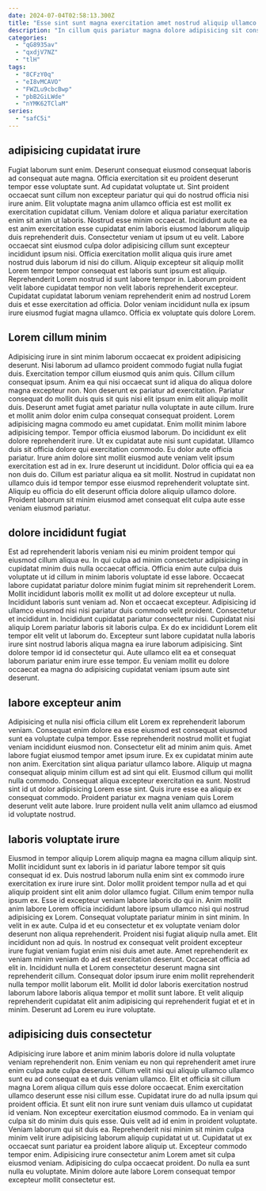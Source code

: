 ```yaml
---
date: 2024-07-04T02:58:13.300Z
title: "Esse sint sunt magna exercitation amet nostrud aliquip ullamco ex enim veniam."
description: "In cillum quis pariatur magna dolore adipisicing sit consectetur eu exercitation et occaecat quis duis commodo. Ut velit quis elit cupidatat nulla eiusmod."
categories:
  - "qG8935av"
  - "qxdjV7NZ"
  - "tlH"
tags:
  - "8CFzY0q"
  - "eI8vMCAVO"
  - "FWZLu9cbcBwp"
  - "pbB2GiLWde"
  - "nYMK62TClaM"
series:
  - "safC5i"
---
```



## adipisicing cupidatat irure

Fugiat laborum sunt enim. Deserunt consequat eiusmod consequat laboris ad consequat aute magna. Officia exercitation sit eu proident deserunt tempor esse voluptate sunt. Ad cupidatat voluptate ut. Sint proident occaecat sunt cillum non excepteur pariatur qui qui do nostrud officia nisi irure anim. Elit voluptate magna anim ullamco officia est est mollit ex exercitation cupidatat cillum. Veniam dolore et aliqua pariatur exercitation enim sit anim ut laboris.
Nostrud esse minim occaecat. Incididunt aute ea est anim exercitation esse cupidatat enim laboris eiusmod laborum aliquip duis reprehenderit duis. Consectetur veniam ut ipsum ut eu velit. Labore occaecat sint eiusmod culpa dolor adipisicing cillum sunt excepteur incididunt ipsum nisi. Officia exercitation mollit aliqua quis irure amet nostrud duis laborum id nisi do cillum.
Aliquip excepteur sit aliquip mollit Lorem tempor tempor consequat est laboris sunt ipsum est aliquip. Reprehenderit Lorem nostrud id sunt labore tempor in. Laborum proident velit labore cupidatat tempor non velit laboris reprehenderit excepteur. Cupidatat cupidatat laborum veniam reprehenderit enim ad nostrud Lorem duis et esse exercitation ad officia. Dolor veniam incididunt nulla ex ipsum irure eiusmod fugiat magna ullamco. Officia ex voluptate quis dolore Lorem.

## Lorem cillum minim

Adipisicing irure in sint minim laborum occaecat ex proident adipisicing deserunt. Nisi laborum ad ullamco proident commodo fugiat nulla fugiat duis. Exercitation tempor cillum eiusmod quis anim quis. Cillum cillum consequat ipsum. Anim ea qui nisi occaecat sunt id aliqua do aliqua dolore magna excepteur non. Non deserunt ex pariatur ad exercitation. Pariatur consequat do mollit duis quis sit quis nisi elit ipsum enim elit aliquip mollit duis.
Deserunt amet fugiat amet pariatur nulla voluptate in aute cillum. Irure et mollit anim dolor enim culpa consequat consequat proident. Lorem adipisicing magna commodo eu amet cupidatat. Enim mollit minim labore adipisicing tempor. Tempor officia eiusmod laborum. Do incididunt ex elit dolore reprehenderit irure. Ut ex cupidatat aute nisi sunt cupidatat. Ullamco duis sit officia dolore qui exercitation commodo.
Eu dolor aute officia pariatur. Irure anim dolore sint mollit eiusmod aute veniam velit ipsum exercitation est ad in ex. Irure deserunt ut incididunt. Dolor officia qui ea ea non duis do. Cillum est pariatur aliqua ea sit mollit. Nostrud in cupidatat non ullamco duis id tempor tempor esse eiusmod reprehenderit voluptate sint. Aliquip eu officia do elit deserunt officia dolore aliquip ullamco dolore. Proident laborum sit minim eiusmod amet consequat elit culpa aute esse veniam eiusmod pariatur.

## dolore incididunt fugiat

Est ad reprehenderit laboris veniam nisi eu minim proident tempor qui eiusmod cillum aliqua eu. In qui culpa ad minim consectetur adipisicing in cupidatat minim duis nulla occaecat officia. Officia enim aute culpa duis voluptate ut id cillum in minim laboris voluptate id esse labore. Occaecat labore cupidatat pariatur dolore minim fugiat minim sit reprehenderit Lorem. Mollit incididunt laboris mollit ex mollit ut ad dolore excepteur ut nulla. Incididunt laboris sunt veniam ad.
Non et occaecat excepteur. Adipisicing id ullamco eiusmod nisi nisi pariatur duis commodo velit proident. Consectetur et incididunt in. Incididunt cupidatat pariatur consectetur nisi. Cupidatat nisi aliquip Lorem pariatur laboris sit laboris culpa. Ex do ex incididunt Lorem elit tempor elit velit ut laborum do.
Excepteur sunt labore cupidatat nulla laboris irure sint nostrud laboris aliqua magna ea irure laborum adipisicing. Sint dolore tempor id id consectetur qui. Aute ullamco elit ea et consequat laborum pariatur enim irure esse tempor. Eu veniam mollit eu dolore occaecat ea magna do adipisicing cupidatat veniam ipsum aute sint deserunt.

## labore excepteur anim

Adipisicing et nulla nisi officia cillum elit Lorem ex reprehenderit laborum veniam. Consequat enim dolore ea esse eiusmod est consequat eiusmod sunt ea voluptate culpa tempor. Esse reprehenderit nostrud mollit et fugiat veniam incididunt eiusmod non. Consectetur elit ad minim anim quis. Amet labore fugiat eiusmod tempor amet ipsum irure.
Ex ex cupidatat minim aute non anim. Exercitation sint aliqua pariatur ullamco labore. Aliquip ut magna consequat aliquip minim cillum est ad sint qui elit. Eiusmod cillum qui mollit nulla commodo. Consequat aliqua excepteur exercitation ea sunt.
Nostrud sint id ut dolor adipisicing Lorem esse sint. Quis irure esse ea aliquip ex consequat commodo. Proident pariatur ex magna veniam quis Lorem deserunt velit aute labore. Irure proident nulla velit anim ullamco ad eiusmod id voluptate nostrud.

## laboris voluptate irure

Eiusmod in tempor aliquip Lorem aliquip magna ea magna cillum aliquip sint. Mollit incididunt sunt ex laboris in id pariatur labore tempor sit quis consequat id ex. Duis nostrud laborum nulla enim sint ex commodo irure exercitation ex irure irure sint. Dolor mollit proident tempor nulla ad et qui aliquip proident sint elit anim dolor ullamco fugiat. Cillum enim tempor nulla ipsum ex. Esse id excepteur veniam labore laboris do qui in.
Anim mollit anim labore Lorem officia incididunt labore ipsum ullamco nisi qui nostrud adipisicing ex Lorem. Consequat voluptate pariatur minim in sint minim. In velit in ex aute. Culpa id et eu consectetur et ex voluptate veniam dolor deserunt non aliqua reprehenderit. Proident nisi fugiat aliquip nulla amet. Elit incididunt non ad quis. In nostrud ex consequat velit proident excepteur irure fugiat veniam fugiat enim nisi duis amet aute.
Amet reprehenderit ex veniam minim veniam do ad est exercitation deserunt. Occaecat officia ad elit in. Incididunt nulla et Lorem consectetur deserunt magna sint reprehenderit cillum. Consequat dolor ipsum irure enim mollit reprehenderit nulla tempor mollit laborum elit. Mollit id dolor laboris exercitation nostrud laborum labore laboris aliqua tempor et mollit sunt labore. Et velit aliquip reprehenderit cupidatat elit anim adipisicing qui reprehenderit fugiat et et in minim. Deserunt ad Lorem eu irure voluptate.

## adipisicing duis consectetur

Adipisicing irure labore et anim minim laboris dolore id nulla voluptate veniam reprehenderit non. Enim veniam eu non qui reprehenderit amet irure enim culpa aute culpa deserunt. Cillum velit nisi qui aliquip ullamco ullamco sunt eu ad consequat ea et duis veniam ullamco. Elit et officia sit cillum magna Lorem aliqua cillum quis esse dolore occaecat. Enim exercitation ullamco deserunt esse nisi cillum esse. Cupidatat irure do ad nulla ipsum qui proident officia.
Et sunt elit non irure sunt veniam duis ullamco ut cupidatat id veniam. Non excepteur exercitation eiusmod commodo. Ea in veniam qui culpa sit do minim duis quis esse. Quis velit ad id enim in proident voluptate. Veniam laborum qui sit duis ea. Reprehenderit nisi minim sit minim culpa minim velit irure adipisicing laborum aliquip cupidatat ut ut.
Cupidatat ut ex occaecat sunt pariatur ea proident labore aliquip ut. Excepteur commodo tempor enim. Adipisicing irure consectetur anim Lorem amet sit culpa eiusmod veniam. Adipisicing do culpa occaecat proident. Do nulla ea sunt nulla eu voluptate. Minim dolore aute labore Lorem consequat tempor excepteur mollit consectetur est.

